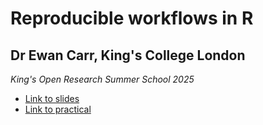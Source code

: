 # Reproducible workflows in R
## Dr Ewan Carr, King's College London
*King's Open Research Summer School 2025*

* [Link to slides](https://ewancarr.github.io/reproducible-r/)
* [Link to practical](practical/practical.html)

